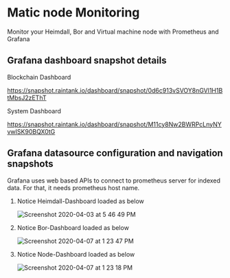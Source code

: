 # Matic node Monitoring

Monitor your Heimdall, Bor and Virtual machine node with Prometheus and Grafana


## Grafana dashboard snapshot details

Blockchain Dashboard

https://snapshot.raintank.io/dashboard/snapshot/0d6c913vSVOY8nGVl1H1BtMbsJ2zEThT

System Dashboard

https://snapshot.raintank.io/dashboard/snapshot/M11cy8Nw2BWRPcLnyNYvwISK90BQX0tG





## Grafana datasource configuration and navigation snapshots

Grafana uses web based APIs to connect to prometheus server for indexed data. For that, it needs prometheus host name.


1. Notice Heimdall-Dashboard loaded as below

     ![Screenshot 2020-04-03 at 5 46 49 PM](https://user-images.githubusercontent.com/31979627/78359855-78980780-75d3-11ea-8cdf-8db0cb5ac4cc.png)

2. Notice Bor-Dashboard loaded as below
     
     ![Screenshot 2020-04-07 at 1 23 47 PM](https://user-images.githubusercontent.com/31979627/78644246-33c1e880-78d3-11ea-9073-afe8077ab917.png)
     
3. Notice Node-Dashboard loaded as below

     ![Screenshot 2020-04-07 at 1 23 18 PM](https://user-images.githubusercontent.com/31979627/78644461-89969080-78d3-11ea-9123-8587653c9d9a.png)
     
